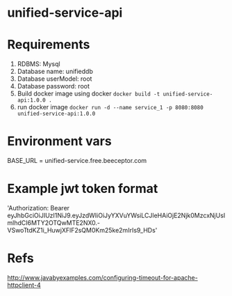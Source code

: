 # unified-service-api

# Requirements
1. RDBMS: Mysql
2. Database name: unifieddb
3. Database userModel: root
4. Database password: root
5. Build docker image using docker `docker build -t unified-service-api:1.0.0 .`
6. run docker image `docker run -d --name service_1 -p 8080:8080 unified-service-api:1.0.0`

# Environment vars
BASE_URL = unified-service.free.beeceptor.com

# Example jwt token format  
'Authorization: Bearer eyJhbGciOiJIUzI1NiJ9.eyJzdWIiOiJyYXVuYWsiLCJleHAiOjE2Njk0MzcxNjUsImlhdCI6MTY2OTQwMTE2NX0.-VSwoTtdKZ1i_HuwjXFlF2sQM0Km25ke2mIrIs9_HDs'

# Refs
http://www.javabyexamples.com/configuring-timeout-for-apache-httpclient-4